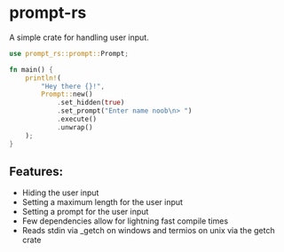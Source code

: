 # prompt-rs
A simple crate for handling user input.

```rs
use prompt_rs::prompt::Prompt;

fn main() {
    println!(
        "Hey there {}!",
        Prompt::new()
            .set_hidden(true)
            .set_prompt("Enter name noob\n> ")
            .execute()
            .unwrap()
    );
}
```

## Features:
- Hiding the user input
- Setting a maximum length for the user input
- Setting a prompt for the user input
- Few dependencies allow for lightning fast compile times
- Reads stdin via _getch on windows and termios on unix via the getch crate
